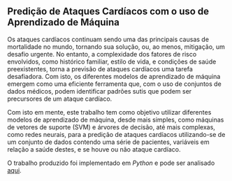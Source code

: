 ## Predição de Ataques Cardíacos com o uso de Aprendizado de Máquina

Os ataques cardíacos continuam sendo uma das principais causas de mortalidade no mundo, tornando sua solução, ou, ao menos, mitigação, um desafio urgente. No entanto, a complexidade dos fatores de risco envolvidos, como histórico familiar, estilo de vida, e condições de saúde preexistentes, torna a previsão de ataques cardíacos uma tarefa desafiadora. Com isto, os diferentes modelos de aprendizado de máquina emergem como uma eficiente ferramenta que, com o uso de conjuntos de dados médicos, podem identificar padrões sutis que podem ser precursores de um ataque cardíaco.

Com isto em mente, este trabalho tem como objetivo utilizar diferentes modelos de aprendizado de máquina, desde mais simples, como máquinas de vetores de suporte (SVM) e árvores de decisão, até mais complexas, como redes neurais, para a predição de ataques cardíacos utilizando-se de um conjunto de dados contendo uma série de pacientes, variáveis em relação a saúde destes, e se houve ou não ataque cardíaco.

O trabalho produzido foi implementado em _Python_ e pode ser analisado [aqui](link).
